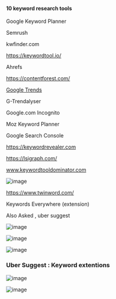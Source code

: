 #### 10 keyword research tools

Google Keyword Planner

Semrush 

kwfinder.com

https://keywordtool.io/

Ahrefs

https://contentforest.com/

[Google Trends](https://trends.google.com/)

G-Trendalyser 

Google.com Incognito 

Moz Keyword Planner

Google Search Console

https://keywordrevealer.com

https://lsigraph.com/

www.keywordtooldominator.com

![image](https://github.com/atiq-shumon/seo_viral_search_keyword_page_rank_google_chrome_extention_produc_tools/assets/21005669/98e23129-71dd-48c7-926a-a7175dbd8fec)


https://www.twinword.com/

Keywords Everywhere (extension)

 Also Asked , uber suggest

![image](https://github.com/atiq-shumon/seo_viral_search_keyword_page_rank_google_chrome_extention_produc_tools/assets/21005669/d3eecf08-4458-4e28-8b22-ea9659731d04)

![image](https://github.com/atiq-shumon/seo_viral_search_keyword_page_rank_google_chrome_extention_produc_tools/assets/21005669/11bbc724-1c93-42b0-88ae-b4c4cf5e665f)

![image](https://github.com/atiq-shumon/seo_viral_search_keyword_page_rank_google_chrome_extention_produc_tools/assets/21005669/527c776f-67e0-4b9b-b8f7-195ad183426e)

### Uber Suggest : Keyword extentions

![image](https://github.com/atiq-shumon/seo_viral_search_keyword_page_rank_google_chrome_extention_produc_tools/assets/21005669/50339b67-ed09-4b65-9f6c-f1e34d34158f)


![image](https://github.com/atiq-shumon/seo_viral_search_keyword_page_rank_google_chrome_extention_produc_tools/assets/21005669/369336ae-bdc6-4adf-95d3-3b1616126289)
